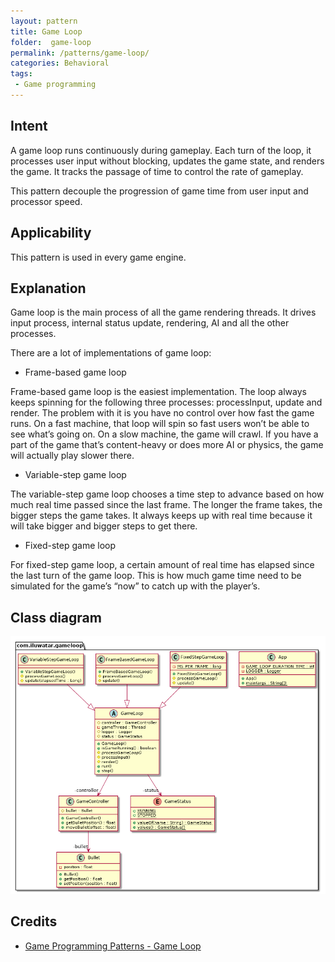 ```yaml
---  
layout: pattern  
title: Game Loop 
folder:  game-loop  
permalink: /patterns/game-loop/  
categories: Behavioral
tags:  
 - Game programming
---  
```

  
## Intent  
A game loop runs continuously during gameplay. Each turn of the loop, it processes user input without blocking, updates the game state, and renders the game. It tracks the passage of time to control the rate of gameplay.

This pattern decouple the progression of game time from user input and processor speed.

## Applicability  
This pattern is used in every game engine. 

## Explanation
Game loop is the main process of all the game rendering threads. It drives input process, internal status update, rendering, AI and all the other processes. 

There are a lot of implementations of game loop:

- Frame-based game loop

Frame-based game loop is the easiest implementation. The loop always keeps spinning for the following three processes: processInput, update and render. The problem with it is you have no control over how fast the game runs. On a fast machine, that loop will spin so fast users won’t be able to see what’s going on. On a slow machine, the game will crawl. If you have a part of the game that’s content-heavy or does more AI or physics, the game will actually play slower there.

- Variable-step game loop

The variable-step game loop chooses a time step to advance based on how much real time passed since the last frame. The longer the frame takes, the bigger steps the game takes. It always keeps up with real time because it will take bigger and bigger steps to get there.

- Fixed-step game loop

For fixed-step game loop, a certain amount of real time has elapsed since the last turn of the game loop. This is how much game time need to be simulated for the game’s “now” to catch up with the player’s.

## Class diagram
![alt text](./etc/game-loop.urm.png "Game Loop pattern class diagram")

## Credits  
  
* [Game Programming Patterns - Game Loop](http://gameprogrammingpatterns.com/game-loop.html)
